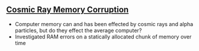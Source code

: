 ## [Cosmic Ray Memory Corruption](/blogs/bitflip)
* Computer memory can and has been effected by cosmic rays and alpha particles, but do they effect the average computer?
* Investigated RAM errors on a statically allocated chunk of memory over time
